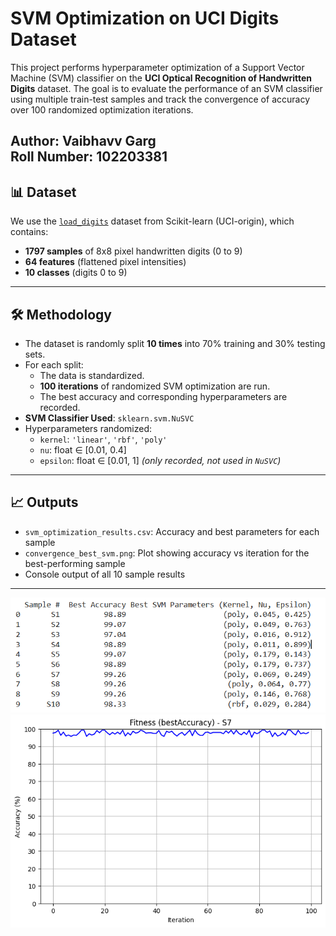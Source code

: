 # SVM Optimization on UCI Digits Dataset

This project performs hyperparameter optimization of a Support Vector Machine (SVM) classifier on the **UCI Optical Recognition of Handwritten Digits** dataset. The goal is to evaluate the performance of an SVM classifier using multiple train-test samples and track the convergence of accuracy over 100 randomized optimization iterations.

Author: **Vaibhavv Garg**  
Roll Number: **102203381**
---

## 📊 Dataset

We use the [`load_digits`](https://scikit-learn.org/stable/modules/generated/sklearn.datasets.load_digits.html) dataset from Scikit-learn (UCI-origin), which contains:
- **1797 samples** of 8x8 pixel handwritten digits (0 to 9)
- **64 features** (flattened pixel intensities)
- **10 classes** (digits 0 to 9)

---

## 🛠️ Methodology

- The dataset is randomly split **10 times** into 70% training and 30% testing sets.
- For each split:
  - The data is standardized.
  - **100 iterations** of randomized SVM optimization are run.
  - The best accuracy and corresponding hyperparameters are recorded.
- **SVM Classifier Used**: `sklearn.svm.NuSVC`
- Hyperparameters randomized:
  - `kernel`: `'linear'`, `'rbf'`, `'poly'`
  - `nu`: float ∈ [0.01, 0.4]
  - `epsilon`: float ∈ [0.01, 1] *(only recorded, not used in `NuSVC`)*

---

## 📈 Outputs

- `svm_optimization_results.csv`: Accuracy and best parameters for each sample
- `convergence_best_svm.png`: Plot showing accuracy vs iteration for the best-performing sample
- Console output of all 10 sample results

---
![accuracy graph](image1.png)
![Result](image3.png)
